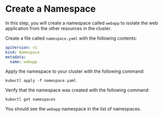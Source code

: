 # Create a Namespace

In this step, you will create a namespace called `webapp` to isolate the web application from the other resources in the cluster.

Create a file called `namespace.yaml` with the following contents:

```yaml
apiVersion: v1
kind: Namespace
metadata:
  name: webapp
```

Apply the namespace to your cluster with the following command:

```shell
kubectl apply -f namespace.yaml
```

Verify that the namespace was created with the following command:

```shell
kubectl get namespaces
```

You should see the `webapp` namespace in the list of namespaces.
